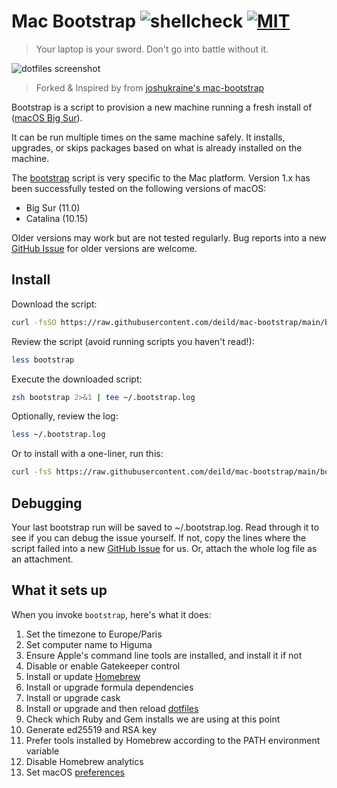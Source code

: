 # Mac Bootstrap ![shellcheck](https://github.com/deild/mac-bootstrap/workflows/shellcheck/badge.svg) [![MIT](https://img.shields.io/badge/license-MIT-BLUE)](LICENSE)

> Your laptop is your sword. Don't go into battle without it.

![dotfiles screenshot][screenshot]

> Forked & Inspired by from [joshukraine's mac-bootstrap]

Bootstrap is a script to provision a new machine running a fresh install of ([macOS Big Sur]).

It can be run multiple times on the same machine safely. It installs, upgrades, or skips packages based on what is already installed on the machine.

The [bootstrap] script is very specific to the Mac platform.
Version 1.x has been successfully tested on the following versions of macOS:

- Big Sur (11.0)
- Catalina (10.15)

Older versions may work but are not tested regularly.
Bug reports into a new [GitHub Issue] for older versions are welcome.

## Install

Download the script:

```sh
curl -fsSO https://raw.githubusercontent.com/deild/mac-bootstrap/main/bootstrap
```

Review the script (avoid running scripts you haven't read!):

```sh
less bootstrap
```

Execute the downloaded script:

```sh
zsh bootstrap 2>&1 | tee ~/.bootstrap.log
```

Optionally, review the log:

```sh
less ~/.bootstrap.log
```

Or to install with a one-liner, run this:

```sh
curl -fsS https://raw.githubusercontent.com/deild/mac-bootstrap/main/bootstrap | zsh -s -- 2>&1 | tee ~/.bootstrap.log
```

## Debugging

Your last bootstrap run will be saved to ~/.bootstrap.log.
Read through it to see if you can debug the issue yourself.
If not, copy the lines where the script failed into a new [GitHub Issue] for us.
Or, attach the whole log file as an attachment.

## What it sets up

When you invoke `bootstrap`, here's what it does:

1. Set the timezone to Europe/Paris
1. Set computer name to Higuma
1. Ensure Apple's command line tools are installed, and install it if not
1. Disable or enable Gatekeeper control
1. Install or update [Homebrew]
1. Install or upgrade formula dependencies
1. Install or upgrade cask
1. Install or upgrade and then reload [dotfiles]
1. Check which Ruby and Gem installs we are using at this point
1. Generate ed25519 and RSA key
1. Prefer tools installed by Homebrew according to the PATH environment variable
1. Disable Homebrew analytics
1. Set macOS [preferences]

[preferences]: https://github.com/deild/mac-bootstrap/blob/main/macos-defaults
[joshukraine's mac-bootstrap]: https://github.com/joshukraine/mac-bootstrap/blob/master/bootstrap
[screenshot]: https://zupimages.net/up/20/23/s2o2.png
[bootstrap]: https://github.com/deild/mac-bootstrap/blob/main/bootstrap
[GitHub Issue]: https://github.com/deild/mac-bootstrap/issues/new
[macOS Big Sur]: https://www.apple.com/macos/big-sur/
[Homebrew]: https://brew.sh/
[dotfiles]: https://bitbucket.org/deild/home/wiki/Home
